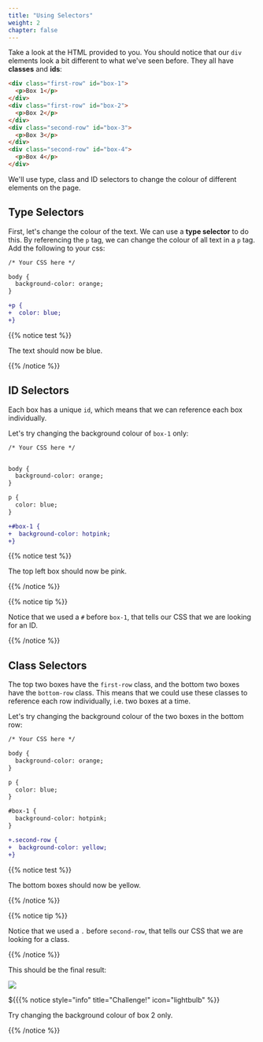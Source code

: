 ```yaml
---
title: "Using Selectors"
weight: 2
chapter: false
---
```


Take a look at the HTML provided to you.
You should notice that our `div` elements look a bit different to what we've seen before. They all have **classes** and **ids**:

```html
<div class="first-row" id="box-1">
  <p>Box 1</p>
</div>
<div class="first-row" id="box-2">
  <p>Box 2</p>
</div>
<div class="second-row" id="box-3">
  <p>Box 3</p>
</div>
<div class="second-row" id="box-4">
  <p>Box 4</p>
</div>
```

We'll use type, class and ID selectors to change the colour of different elements on the page.

## Type Selectors

First, let's change the colour of the text.
We can use a **type selector** to do this.
By referencing the `p` tag, we can change the colour of all text in a `p` tag.
Add the following to your css:

```diff
/* Your CSS here */

body {
  background-color: orange;
}

+p {
+  color: blue;
+}
```

{{% notice test %}}

The text should now be blue.

{{% /notice %}}

## ID Selectors

Each box has a unique `id`, which means that we can reference each box individually.

Let's try changing the background colour of `box-1` only:

```diff
/* Your CSS here */


body {
  background-color: orange;
}

p {
  color: blue;
}

+#box-1 {
+  background-color: hotpink;
+}

```

{{% notice test %}}

The top left box should now be pink.

{{% /notice %}}

{{% notice tip %}}

Notice that we used a `#` before `box-1`, that tells our CSS that we are looking for an ID.

{{% /notice %}}

## Class Selectors

The top two boxes have the `first-row` class, and the bottom two boxes have the `bottom-row` class.
This means that we could use these classes to reference each row individually, i.e. two boxes at a time.

Let's try changing the background colour of the two boxes in the bottom row:

```diff
/* Your CSS here */

body {
  background-color: orange;
}

p {
  color: blue;
}

#box-1 {
  background-color: hotpink;
}

+.second-row {
+  background-color: yellow;
+}
```

{{% notice test %}}

The bottom boxes should now be yellow.

{{% /notice %}}

{{% notice tip %}}

Notice that we used a `.` before `second-row`, that tells our CSS that we are looking for a class.

{{% /notice %}}

This should be the final result:

![](../../images/boxes_complete.png)

${{{% notice style="info" title="Challenge!" icon="lightbulb" %}}

Try changing the background colour of box 2 only.

{{% /notice %}}
